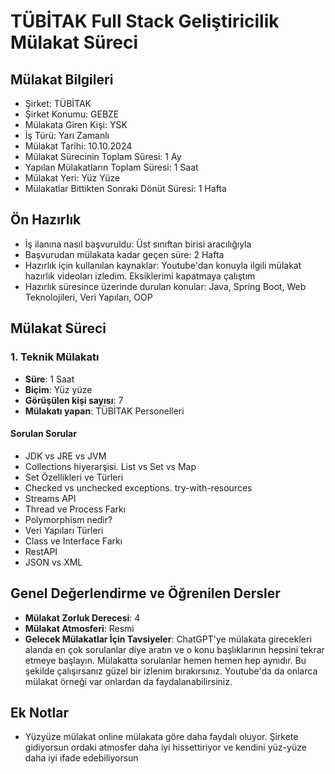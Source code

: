 # TÜBİTAK Full Stack Geliştiricilik Mülakat Süreci

## Mülakat Bilgileri
* Şirket: TÜBİTAK
* Şirket Konumu: GEBZE
* Mülakata Giren Kişi: YSK
* İş Türü: Yarı Zamanlı
* Mülakat Tarihi: 10.10.2024
* Mülakat Sürecinin Toplam Süresi: 1 Ay
* Yapılan Mülakatların Toplam Süresi: 1 Saat
* Mülakat Yeri: Yüz Yüze
* Mülakatlar Bittikten Sonraki Dönüt Süresi: 1 Hafta

## Ön Hazırlık
* İş ilanına nasıl başvuruldu: Üst sınıftan birisi aracılığıyla
* Başvurudan mülakata kadar geçen süre: 2 Hafta
* Hazırlık için kullanılan kaynaklar: Youtube'dan konuyla ilgili mülakat hazırlık videoları izledim. Eksiklerimi kapatmaya çalıştım
* Hazırlık süresince üzerinde durulan konular: Java, Spring Boot, Web Teknolojileri, Veri Yapıları, OOP

## Mülakat Süreci

### 1. Teknik Mülakatı
* **Süre**: 1 Saat
* **Biçim**: Yüz yüze
* **Görüşülen kişi sayısı**: 7
* **Mülakatı yapan**: TÜBİTAK Personelleri

#### Sorulan Sorular
* JDK vs JRE vs JVM
* Collections hiyerarşisi. List vs Set vs Map
* Set Özellikleri ve Türleri
* Checked vs unchecked exceptions. try-with-resources
* Streams API
* Thread ve Process Farkı
* Polymorphism nedir?
* Veri Yapıları Türleri
* Class ve Interface Farkı
* RestAPI
* JSON vs XML

## Genel Değerlendirme ve Öğrenilen Dersler
* **Mülakat Zorluk Derecesi**: 4
* **Mülakat Atmosferi**: Resmi
* **Gelecek Mülakatlar İçin Tavsiyeler**: ChatGPT'ye mülakata girecekleri alanda en çok sorulanlar diye aratın ve o konu başlıklarının hepsini tekrar etmeye başlayın. Mülakatta sorulanlar hemen hemen hep aynıdır. Bu şekilde çalışırsanız güzel bir izlenim bırakırsınız. Youtube'da da onlarca mülakat örneği var onlardan da faydalanabilirsiniz.

## Ek Notlar
* Yüzyüze mülakat online mülakata göre daha faydalı oluyor. Şirkete gidiyorsun ordaki atmosfer daha iyi hissettiriyor ve kendini yüz-yüze daha iyi ifade edebiliyorsun
